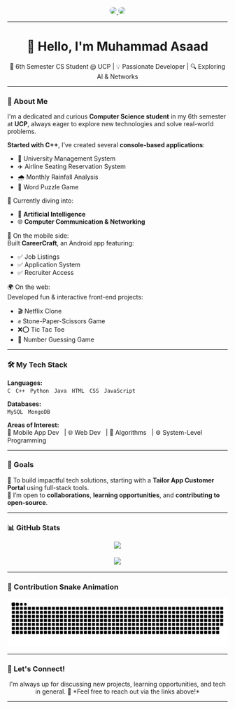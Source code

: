 <!-- Social Badges -->
<p align="center">
  <a href="https://www.linkedin.com/in/muhammad-asaad-70952028a/" target="_blank">
    <img src="https://img.shields.io/badge/LinkedIn-%230077B5.svg?style=for-the-badge&logo=linkedin&logoColor=white" style="border-radius: 50%;" />
  </a>
  <a href="https://x.com/asad_asghar108?t=7JpJcBh3HZOcu1jvCmSsLA&s=09" target="_blank">
    <img src="https://img.shields.io/badge/Twitter-%231DA1F2.svg?style=for-the-badge&logo=twitter&logoColor=white" style="border-radius: 70%;" />
  </a>
</p>

---

<h1 align="center">👋 Hello, I'm Muhammad Asaad</h1>

<p align="center">🚀 6th Semester CS Student @ UCP | 💡 Passionate Developer | 🔍 Exploring AI & Networks</p>

---

### 🧠 About Me

I'm a dedicated and curious **Computer Science student** in my 6th semester at **UCP**, always eager to explore new technologies and solve real-world problems.

**Started with C++**, I’ve created several **console-based applications**:
- 🏫 University Management System  
- ✈️ Airline Seating Reservation System  
- 🌧️ Monthly Rainfall Analysis  
- 🧩 Word Puzzle Game  

🔬 Currently diving into:
- 🤖 **Artificial Intelligence**
- 🌐 **Computer Communication & Networking**

📱 On the mobile side:  
Built **CareerCraft**, an Android app featuring:
- ✅ Job Listings  
- ✅ Application System  
- ✅ Recruiter Access

🌍 On the web:  
Developed fun & interactive front-end projects:
- 🎬 Netflix Clone  
- ✊ Stone-Paper-Scissors Game  
- ❌⭕ Tic Tac Toe  
- 🔢 Number Guessing Game

---

### 🛠️ My Tech Stack

**Languages:**  
`C` &nbsp; `C++` &nbsp; `Python` &nbsp; `Java` &nbsp; `HTML` &nbsp; `CSS` &nbsp; `JavaScript`  

**Databases:**  
`MySQL` &nbsp; `MongoDB`

**Areas of Interest:**  
📱 Mobile App Dev &nbsp; | 🌐 Web Dev &nbsp; | 🧩 Algorithms &nbsp; | ⚙️ System-Level Programming

---

### 🎯 Goals

🔭 To build impactful tech solutions, starting with a **Tailor App Customer Portal** using full-stack tools.  
🤝 I’m open to **collaborations**, **learning opportunities**, and **contributing to open-source**.

---

### 📊 GitHub Stats

<p align="center">
  <img src="https://github-readme-streak-stats.herokuapp.com?user=Asaad-108&theme=tokyonight&hide_border=true" />
  <br />
  <!-- <img src="https://github-readme-stats.vercel.app/api?username=Asaad-108&show_icons=true&theme=tokyonight&hide_border=true&rank_icon=github" /> -->
  <br />
  <img src="https://github-readme-stats.vercel.app/api/top-langs/?username=Asaad-108&layout=compact&theme=tokyonight&hide_border=true" />
</p>

---
### 🐍 Contribution Snake Animation

<div align="center">
<img src="https://raw.githubusercontent.com/AbdullahNazir0/AbdullahNazir0/output/snake.svg" alt="Snake animation" />
</div>

---
<!-- ### 🐍 Contribution Snake Animation

<!-- Enable GitHub Actions for Snake Animation to work -->

<!-- <p align="center">
  <img src="https://raw.githubusercontent.com/Asaad-108/Asaad-108/output/github-contribution-grid-snake.svg" alt="snake animation" />
</p> 

--- -->

### 💬 Let's Connect!

<p align="center">
  I'm always up for discussing new projects, learning opportunities, and tech in general.  
  📩 *Feel free to reach out via the links above!*
</p>

---

<!-- Footer -->
<!---
Asaad-108/Asaad-108 is a ✨ special ✨ repository because its `README.md` (this file) appears on your GitHub profile.
--->
